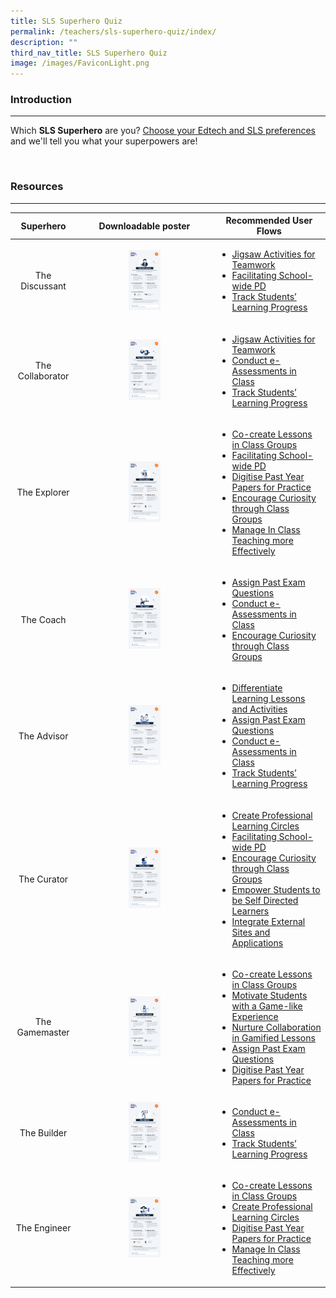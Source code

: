 ```yaml
---
title: SLS Superhero Quiz
permalink: /teachers/sls-superhero-quiz/index/
description: ""
third_nav_title: SLS Superhero Quiz
image: /images/FaviconLight.png
---
```

<h3>Introduction</h3>
<hr>
<p>Which <b>SLS Superhero</b> are you? <a target="_blank" href="https://www.opinionstage.com/api/v2/widgets/84312282-ddd9-4f07-9c36-b9a463720b98/iframe">Choose your Edtech and SLS preferences</a> and we'll tell you what your superpowers are!</p>
<br>

<h3>Resources</h3>
<hr>

<table class="sug-datatable basic">
<thead>
<tr>
<th style="text-align: center; vertical-align: middle;">Superhero</th>      
      <th style="text-align: center; vertical-align: middle;">Downloadable poster</th>
      <th style="text-align: center; vertical-align: middle;">Recommended User Flows</th>
    </tr>
  </thead>
  <tbody>
        <tr>
          <td style="text-align: center; vertical-align: middle;">     
          <p>The Discussant</p>
        </td>
          <td style="text-align: center; vertical-align: middle;">     
        <a target="_blank" href="/files/Marcomms/SLS%20Superhero%20Quiz/The%20Discussant.pdf"> <img width="25%" src="/images/2Teacher/Marcomms/SLS%20Superhero%20Quiz/The%20Discussant.png"></a> <br>
            </td>
      <td style="text-align: left; vertical-align: middle;">  
        <ul>		
        <li><a target="_blank" href="/teachers/sls-superhero-quiz/jigsaw-activities-for-teamwork/">Jigsaw Activities for Teamwork</a>
        </li>
        <li><a target="_blank" href="/teachers/sls-superhero-quiz/facilitating-schoolwide-pd/">Facilitating School-wide PD</a>
        </li>
        <li><a target="_blank" href="/teachers/sls-superhero-quiz/track-students-learning-progress/">Track Students’ Learning Progress</a>
        </li>
        </ul>
        </td>
    </tr>
    <tr>
      <td style="text-align: center; vertical-align: middle;">   
        <p>The Collaborator</p>
      </td>
      <td style="text-align: center; vertical-align: middle;">
        <a target="_blank" href="/files/Marcomms/SLS%20Superhero%20Quiz/The%20Collaborator.pdf"> <img width="25%" src="/images/2Teacher/Marcomms/SLS%20Superhero%20Quiz/The%20Collaborator.png"></a> <br>     
	</td>       
        <td style="text-align: left; vertical-align: middle;">  
          <ul>
            <li><a target="_blank" href="/teachers/sls-superhero-quiz/jigsaw-activities-for-teamwork/">Jigsaw Activities for Teamwork</a>
            </li>
            <li><a target="_blank" href="/teachers/sls-superhero-quiz/conduct-eassessments-in-class/">Conduct e-Assessments in Class</a>
            </li>
            <li><a target="_blank" href="/teachers/sls-superhero-quiz/track-students-learning-progress/">Track Students’ Learning Progress</a>
            </li>
            </ul>
    </td>
      </tr>
    <tr>
      <td style="text-align: center; vertical-align: middle;">     
        <p>The Explorer</p>
      </td>
      <td style="text-align: center; vertical-align: middle;">
        <a target="_blank" href="/files/Marcomms/SLS%20Superhero%20Quiz/The%20Explorer.pdf"> <img width="25%" src="/images/2Teacher/Marcomms/SLS%20Superhero%20Quiz/The%20Explorer.png"></a> <br>      </td>        
        <td style="text-align: left; vertical-align: middle;">  
          <ul>
            <li><a target="_blank" href="/teachers/sls-superhero-quiz/co-create-lessons-in-class-groups/">Co-create Lessons in Class Groups</a>
            </li>
            <li><a target="_blank" href="/teachers/sls-superhero-quiz/facilitating-schoolwide-pd/">Facilitating School-wide PD</a>
            </li>
            <li><a target="_blank" href="/teachers/sls-superhero-quiz/digitise-past-year-papers-for-practice/">Digitise Past Year Papers for Practice</a>
            </li>
            <li><a target="_blank" href="/teachers/sls-superhero-quiz/encourage-curiosity-through-class-groups/">Encourage Curiosity through Class Groups</a>
            </li>
            <li><a target="_blank" href="/teachers/sls-superhero-quiz/manage-in-class-teaching-more-effectively/">Manage In Class Teaching more Effectively</a>
            </li>
            </ul>
    </td>
      </tr>
    <tr>
      <td style="text-align: center; vertical-align: middle;">
        <p>The Coach</p>
      </td>
      <td style="text-align: center; vertical-align: middle;">
        <a target="_blank" href="/files/Marcomms/SLS%20Superhero%20Quiz/The%20Coach.pdf"> <img width="25%" src="/images/2Teacher/Marcomms/SLS%20Superhero%20Quiz/The%20Coach.png"></a> <br>      
			</td>    
        <td style="text-align: left; vertical-align: middle;">  
          <ul>
            <li><a target="_blank" href="/teachers/sls-superhero-quiz/assign-past-exam-questions/">Assign Past Exam Questions</a>
            </li>
            <li><a target="_blank" href="/teachers/sls-superhero-quiz/conduct-eassessments-in-class/">Conduct e-Assessments in Class</a>
            </li>
            <li><a target="_blank" href="/teachers/sls-superhero-quiz/encourage-curiosity-through-class-groups/">Encourage Curiosity through Class Groups</a>
            </li>
            </ul>
    </td>
      </tr>
    <tr>
      <td style="text-align: center; vertical-align: middle;">
        <p>The Advisor</p>
      </td>
      <td style="text-align: center; vertical-align: middle;">
        <a target="_blank" href="/files/Marcomms/SLS%20Superhero%20Quiz/The%20Advisor.pdf"> <img width="25%" src="/images/2Teacher/Marcomms/SLS%20Superhero%20Quiz/The%20Advisor.png"></a> <br>     
			</td>   
        <td style="text-align: left; vertical-align: middle;">  
          <ul>
            <li><a target="_blank" href="/teachers/sls-superhero-quiz/differentiate-learning-lessons-and-activities/">Differentiate Learning Lessons and Activities</a>
            </li>
            <li><a target="_blank" href="/teachers/sls-superhero-quiz/assign-past-exam-questions/">Assign Past Exam Questions </a>
            </li>
            <li><a target="_blank" href="/teachers/sls-superhero-quiz/conduct-eassessments-in-class/">Conduct e-Assessments in Class</a>
            </li>
            <li><a target="_blank" href="/teachers/sls-superhero-quiz/track-students-learning-progress/">Track Students’ Learning Progress</a>
            </li>
            </ul>
      </td></tr>
    <tr>
      <td style="text-align: center; vertical-align: middle;">
        <p>The Curator</p>
      </td>
      <td style="text-align: center; vertical-align: middle;">
        <a target="_blank" href="/files/Marcomms/SLS%20Superhero%20Quiz/The%20Curator.pdf"> <img width="25%" src="/images/2Teacher/Marcomms/SLS%20Superhero%20Quiz/The%20Curator.png"></a> <br>      
</td>
			<td style="text-align: left; vertical-align: middle;">  
              <ul>
                <li><a target="_blank" href="/teachers/sls-superhero-quiz/create-professional-learning-circles/">Create Professional Learning Circles</a>
                </li>
                <li><a target="_blank" href="/teachers/sls-superhero-quiz/facilitating-schoolwide-pd/">Facilitating School-wide PD</a>
                </li>
                <li><a target="_blank" href="/teachers/sls-superhero-quiz/encourage-curiosity-through-class-groups/">Encourage Curiosity through Class Groups</a>
                </li>
                <li><a target="_blank" href="/teachers/sls-superhero-quiz/empower-students-to-be-self-directed-learners/">Empower Students to be Self Directed Learners</a>
                </li>
                <li><a target="_blank" href="/teachers/sls-superhero-quiz/integrate-external-sites-and-applications/">Integrate External Sites and Applications</a>
                </li>
                </ul>
        </td>
        </tr>
    <tr>
      <td style="text-align: center; vertical-align: middle;">
        <p>The Gamemaster</p>
      </td>
      <td style="text-align: center; vertical-align: middle;">
        <a target="_blank" href="/files/Marcomms/SLS%20Superhero%20Quiz/The%20Gamemaster.pdf"> <img width="25%" src="/images/2Teacher/Marcomms/SLS%20Superhero%20Quiz/The%20Gamemaster.png"></a> <br>
      </td>
      <td style="text-align: left; vertical-align: middle;">  
        <ul>
          <li><a target="_blank" href="/teachers/sls-superhero-quiz/co-create-lessons-in-class-groups/">Co-create Lessons in Class Groups</a>
          </li>
          <li><a target="_blank" href="/teachers/sls-superhero-quiz/motivate-students-with-a-game-like-experience/">Motivate Students with a Game-like Experience</a>
          </li>
          <li><a target="_blank" href="/teachers/sls-superhero-quiz/nurture-collaboration-in-gamified-lessons/">Nurture Collaboration in Gamified Lessons</a>
          </li>
          <li><a target="_blank" href="/teachers/sls-superhero-quiz/assign-past-exam-questions/">Assign Past Exam Questions</a>
          </li>
          <li><a target="_blank" href="/teachers/sls-superhero-quiz/digitise-past-year-papers-for-practice/">Digitise Past Year Papers for Practice</a>
          </li>
          </ul>
  </td>
    </tr>
    <tr>
      <td style="text-align: center; vertical-align: middle;">
        <p>The Builder</p>
      </td>
      <td style="text-align: center; vertical-align: middle;">
        <a target="_blank" href="/files/Marcomms/SLS%20Superhero%20Quiz/The%20Builder.pdf"> <img width="25%" src="/images/2Teacher/Marcomms/SLS%20Superhero%20Quiz/The%20Builder.png"></a> <br>
      </td>
      <td style="text-align: left; vertical-align: middle;">  
        <ul>
          <li><a target="_blank" href="/teachers/sls-superhero-quiz/conduct-eassessments-in-class/">Conduct e-Assessments in Class</a>
          </li>
          <li><a target="_blank" href="/teachers/sls-superhero-quiz/track-students-learning-progress/">Track Students’ Learning Progress</a>
          </li>
          </ul>
  </td>
    </tr>
    <tr>
      <td style="text-align: center; vertical-align: middle;">
        <p>The Engineer</p>
      </td>
      <td style="text-align: center; vertical-align: middle;">
        <a target="_blank" href="/files/Marcomms/SLS%20Superhero%20Quiz/The%20Instructor.pdf"> <img width="25%" src="/images/2Teacher/Marcomms/SLS%20Superhero%20Quiz/The%20Instructor.png"></a> <br>
      </td>
      <td style="text-align: left; vertical-align: middle;">  
        <ul>
          <li><a target="_blank" href="/teachers/sls-superhero-quiz/co-create-lessons-in-class-groups/">Co-create Lessons in Class Groups</a>
          </li>
          <li><a target="_blank" href="/teachers/sls-superhero-quiz/create-professional-learning-circles/">Create Professional Learning Circles</a>
          </li>
          <li><a target="_blank" href="/teachers/sls-superhero-quiz/digitise-past-year-papers-for-practice/">Digitise Past Year Papers for Practice</a>
          </li>
          <li><a target="_blank" href="/teachers/sls-superhero-quiz/manage-in-class-teaching-more-effectively/">Manage In Class Teaching more Effectively</a>
          </li>
          </ul>
  </td>
    </tr>
</tbody>
</table>